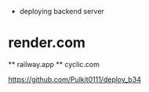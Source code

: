 * deploying backend server 

# render.com
** railway.app
** cyclic.com

https://github.com/Pulkit0111/deploy_b34
